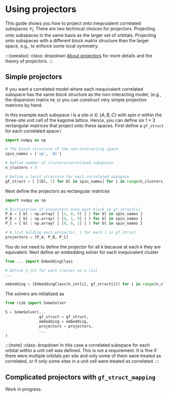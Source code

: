 # Using projectors

This guide shows you how to project onto ineqvuialent correlated subspaces
$\mathcal{C}_i$. 
There are two technical choices for projectors.
Projecting onto subspaces in the same basis as the larger set of orbitals. 
Projecting onto subspaces with a different block matrix structure than 
the larger space, e.g., to enforce some local symmetry.

:::{seealso}
:class: dropdown
[About projectors](../explanations/projectors.md) for more details and the 
theory of projectors.
:::

## Simple projectors

If you want a correlated model where each inequivalent correlated subspace 
has the same block structure as the non-interacting model, (e.g., the 
dispersion matrix `h0_k`) you can construct very simple projection matrices 
by hand.

In this example each subspace $i$ is a site 
$\alpha \in \{A, B, C\}$ with spin $\sigma$ within the three-site unit cell 
of the kagome lattice. Hence, you can define six 
$1 \times 3$ rectangular matrices that project onto these spaces. First 
define a `gf_struct` for each correlated space $i$ 

```python
import numpy as np

# The block structure of the non-interacting space
spin_names = ['up', 'dn']

# Define number of clusters/correlated subspaces
n_clusters = 3

# Define a local structure for each correlated subspace
gf_struct = [ [(bl, 1) for bl in spin_names] for i in range(n_clusters) ]
```

Next define the projectors as rectangular matrices

```python
import numpy as np

# Dictionaries of projectors onto each block in gf_struct[i]
P_A = { bl : np.array( [ [1, 0, 0] ] ) for bl in spin_names }
P_B = { bl : np.array( [ [0, 1, 0] ] ) for bl in spin_names }
P_C = { bl : np.array( [ [0, 0, 1] ] ) for bl in spin_names }

# A list holding each projector, 1 for each i in gf_struct
projectors = [P_A, P_B, P_C]
```

You do not need to define the projector for all $k$ because at each $k$ they 
are equivalent. Next define an embedding solver for each inequivalent cluster 

```python
from ... import EmbeddingClass

# Define h_int for each cluster as a list
...

embedding = [EmbeddingClass(h_int[i], gf_struct[i]) for i in range(n_clusters)]
```

The solvers are initialized as

```python
from risb import SomeSolver

S = SomeSolver(...
               gf_struct = gf_struct,
               embedding = embedding,
               projectors = projectors,
               ...
)
```

:::{note}
:class: dropdown
In this case a correlated subspace for each orbital within a unit cell was 
defined. This is not a requirement. It is fine if there were multiple orbitals 
per site and only some of them were treated as correlated, or if only some 
sites in a unit cell were treated as correlated.
:::

## Complicated projectors with `gf_struct_mapping`

Work in progress.